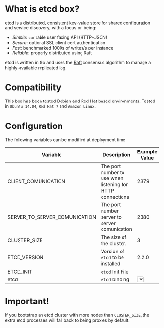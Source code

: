 # What is etcd box?

etcd is a distributed, consistent key-value store for shared configuration and service discovery, with a focus on being:

* *Simple*: `curl`able user facing API (HTTP+JSON)
* *Secure*: optional SSL client cert authentication
* *Fast*: benchmarked 1000s of writes/s per instance
* *Reliable*: properly distributed using Raft

etcd is written in Go and uses the [Raft][raft] consensus algorithm to manage a highly-available replicated log.

[raft]: http://raftconsensus.github.io/

# Compatibility
This box has been tested Debian and Red Hat based environments. Tested in `Ubuntu 14.04`, `Red Hat 7` and `Amazon Linux`.

# Configuration
The following variables can be modified at deployment time

| Variable                      | Description                                                  | Example Value     | 
|-------------------------------|--------------------------------------------------------------|-------------------|
| CLIENT_COMUNICATION           | The port number to use when listening for HTTP connections   | 2379              |
| SERVER_TO_SERVER_COMUNICATION | The port number server to server comunication                | 2380              |
| CLUSTER_SIZE                  | The size of the cluster.                                     | 3                 |
| ETCD_VERSION                  | Version of `etcd` to be installed                            | 2.2.0             |
| ETCD_INIT                     | `etcd` Init File                                             | <Jinja2 File>     |
| etcd                          | `etcd` binding                                               | <select instance> |

# Important!

If you bootstrap an etcd cluster with more nodes than `CLUSTER_SIZE`, the extra etcd processes will fall back to being proxies by default.